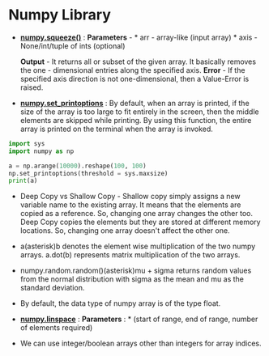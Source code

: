 # Numpy Library

 * **[numpy.squeeze()](https://www.geeksforgeeks.org/numpy-squeeze-in-python/)** :
   **Parameters** - 
   		* arr - array-like (input array)
   		* axis - None/int/tuple of ints (optional)

   	**Output** - 
   	It returns all or subset of the given array. It basically removes the one - dimensional entries along the specified axis.
   	**Error** - 
   	If the specified axis direction is not one-dimensional, then a Value-Error is raised. 

 * **[numpy.set_printoptions]()** :
 	By default, when an array is printed, if the size of the array is too large to fit entirely in the screen, then the middle elements are skipped while printing. By using this function, the entire array is printed on the terminal when the array is invoked.
 
 ``` python
import sys
import numpy as np 

a = np.arange(10000).reshape(100, 100)
np.set_printoptions(threshold = sys.maxsize)
print(a)
 ```

 * Deep Copy vs Shallow Copy - 
  	Shallow copy simply assigns a new variable name to the existing array. It means that the elements are copied as a reference. So, changing one array changes the other too.
  	Deep Copy copies the elements but they are stored at different memory locations. So, changing one array doesn't affect the other one.

 * a(asterisk)b denotes the element wise multiplication of the two numpy arrays.
   a.dot(b) represents matrix multiplication of the two arrays.

 * numpy.random.random()(asterisk)mu + sigma returns random values from the normal distribution with sigma as the mean and mu as the standard deviation.
 * By default, the data type of numpy array is of the type float.
 * **[numpy.linspace]()** :
   **Parameters** :
   		* (start of range, end of range, number of elements required)

 * We can use integer/boolean arrays other than integers for array indices.